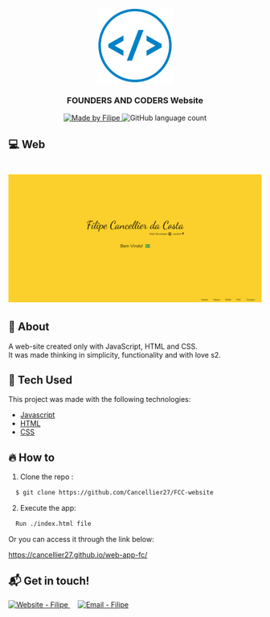 <h3 align="center">
    <img alt="Logo" title="#logo" width="150px" src="./assets/readMe/iconWebDev.png">
    <br><br>
    <b>FOUNDERS AND CODERS Website</b> 
</h3>

<p align="center">
  <a href="https://www.linkedin.com/in/filipe-cancellier-da-costa-8459ab160/">
    <img alt="Made by Filipe" src="https://img.shields.io/badge/made%20by-Filipe-brightgreen">
  </a>

  <img alt="GitHub language count" src="https://img.shields.io/badge/languages-3-brightgreen">

</p>

## :computer: Web

<h1 align="center">
    <img alt="Web" src="./assets/readMe/facWebsite2021.PNG" width="650px">
</h1>

## :bookmark: About

A web-site created only with JavaScript, HTML and CSS.
</br>
It was made thinking in simplicity, functionality and with love s2.

## :rocket: Tech Used

This project was made with the following technologies:

- [Javascript](https://developer.mozilla.org/en-US/docs/Web/JavaScript)
- [HTML](https://developer.mozilla.org/en-US/docs/Web/HTML)
- [CSS](https://developer.mozilla.org/en-US/docs/Web/CSS)

## :fire: How to

<!-- - ### **Requirements** -->

  <!-- - It's **necessary** **[Node.js](https://nodejs.org/en/)** -->

1. Clone the repo :

```sh
  $ git clone https://github.com/Cancellier27/FCC-website
```

2. Execute the app:

```sh
  Run ./index.html file
```

Or you can access it through the link below:

  <a href="https://cancellier27.github.io/web-app-fc/" target="_blank" >
  https://cancellier27.github.io/web-app-fc/
  </a>

## :mailbox_with_mail: Get in touch!

<a href="https://cancellier27.github.io/FCC-website/" target="_blank" >
  <img alt="Website - Filipe" src="https://img.shields.io/badge/Website--%23F8952D?style=social">
</a>&nbsp;&nbsp;&nbsp;
<a href="mailto:filipecancelliercosta@gmail.com" target="_blank" >
  <img alt="Email - Filipe" src="https://img.shields.io/badge/Email--%23F8952D?style=social&logo=gmail">
</a>
